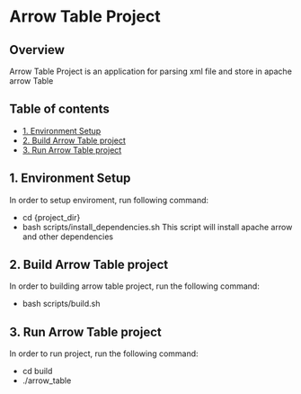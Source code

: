 # Arrow Table Project

## **Overview**
Arrow Table Project is an application for parsing xml file and store in apache arrow Table

## **Table of contents**
* [1\. Environment Setup](#1-env-setup)
* [2\. Build Arrow Table project](#2-build-project)
* [3\. Run Arrow Table project](#3-run-project)

## <a id="1-env-setup">**1. Environment Setup**</a>
In order to setup enviroment, run following command:
- cd {project_dir}
- bash scripts/install_dependencies.sh
This script will install apache arrow and other dependencies

## <a id="2-build-project">**2. Build Arrow Table project**</a>
In order to building arrow table project, run the following command:
- bash scripts/build.sh


## <a id="3-run-project">**3. Run Arrow Table project**</a>
In order to run project, run the following command:
- cd build
- ./arrow_table
